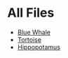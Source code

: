 # All Files

- [Blue Whale](./BLUE_WHALE.md)
- [Tortoise](./TORTOISE.md)
- [Hippopotamus](./HIPPOPOTAMUS.md)
